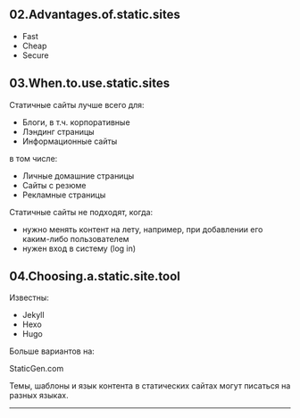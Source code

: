 ## 02.Advantages.of.static.sites

- Fast
- Cheap
- Secure

## 03.When.to.use.static.sites

Статичные сайты лучше всего для:  

- Блоги, в т.ч. корпоративные
- Лэндинг страницы
- Информационные сайты  

в том числе:  
- Личные домашние страницы
- Сайты с резюме
- Рекламные страницы

Статичные сайты не подходят, когда:  
- нужно менять контент на лету, например, при добавлении его каким-либо пользователем
- нужен вход в систему (log in)

## 04.Choosing.a.static.site.tool

Известны:  
- Jekyll
- Hexo
- Hugo

Больше вариантов на:  

StaticGen.com

Темы, шаблоны и язык контента в статических сайтах могут писаться на разных языках.

---


